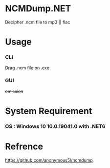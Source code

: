 # NCMDump.NET
Decipher .ncm file to mp3 || flac

# Usage

### CLI

Drag .ncm file on .exe

### GUI
~~omission~~


# System Requirement

### OS : Windows 10 10.0.19041.0 with .NET6


# Refrence
https://github.com/anonymous5l/ncmdump
